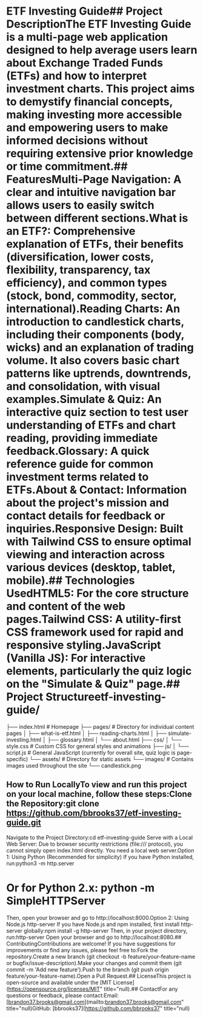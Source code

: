 # ETF Investing Guide## Project DescriptionThe ETF Investing Guide is a multi-page web application designed to help average users learn about Exchange Traded Funds (ETFs) and how to interpret investment charts. This project aims to demystify financial concepts, making investing more accessible and empowering users to make informed decisions without requiring extensive prior knowledge or time commitment.## FeaturesMulti-Page Navigation: A clear and intuitive navigation bar allows users to easily switch between different sections.What is an ETF?: Comprehensive explanation of ETFs, their benefits (diversification, lower costs, flexibility, transparency, tax efficiency), and common types (stock, bond, commodity, sector, international).Reading Charts: An introduction to candlestick charts, including their components (body, wicks) and an explanation of trading volume. It also covers basic chart patterns like uptrends, downtrends, and consolidation, with visual examples.Simulate &amp; Quiz: An interactive quiz section to test user understanding of ETFs and chart reading, providing immediate feedback.Glossary: A quick reference guide for common investment terms related to ETFs.About &amp; Contact: Information about the project's mission and contact details for feedback or inquiries.Responsive Design: Built with Tailwind CSS to ensure optimal viewing and interaction across various devices (desktop, tablet, mobile).## Technologies UsedHTML5: For the core structure and content of the web pages.Tailwind CSS: A utility-first CSS framework used for rapid and responsive styling.JavaScript (Vanilla JS): For interactive elements, particularly the quiz logic on the "Simulate &amp; Quiz" page.## Project Structureetf-investing-guide/
├── index.html                  # Homepage
├── pages/                      # Directory for individual content pages
│   ├── what-is-etf.html
│   ├── reading-charts.html
│   ├── simulate-investing.html
│   ├── glossary.html
│   └── about.html
├── css/
│   └── style.css               # Custom CSS for general styles and animations
├── js/
│   └── script.js               # General JavaScript (currently for overall site, quiz logic is page-specific)
└── assets/                     # Directory for static assets
    └── images/                 # Contains images used throughout the site
        └── candlestick.png
## How to Run LocallyTo view and run this project on your local machine, follow these steps:Clone the Repository:git clone https://github.com/bbrooks37/etf-investing-guide.git
Navigate to the Project Directory:cd etf-investing-guide
Serve with a Local Web Server:
Due to browser security restrictions (file:/// protocol), you cannot simply open index.html directly. You need a local web server.Option 1: Using Python (Recommended for simplicity)
If you have Python installed, run:python3 -m http.server
# Or for Python 2.x: python -m SimpleHTTPServer
Then, open your browser and go to http://localhost:8000.Option 2: Using Node.js http-server
If you have Node.js and npm installed, first install http-server globally:npm install -g http-server
Then, in your project directory, run:http-server
Open your browser and go to http://localhost:8080.## ContributingContributions are welcome! If you have suggestions for improvements or find any issues, please feel free to:Fork the repository.Create a new branch (git checkout -b feature/your-feature-name or bugfix/issue-description).Make your changes and commit them (git commit -m 'Add new feature').Push to the branch (git push origin feature/your-feature-name).Open a Pull Request.## LicenseThis project is open-source and available under the [MIT License](https://opensource.org/licenses/MIT" title="null).## ContactFor any questions or feedback, please contact:Email: [brandon37.brooks@gmail.com](mailto:brandon37.brooks@gmail.com" title="null)GitHub: [bbrooks37](https://github.com/bbrooks37" title="null)
